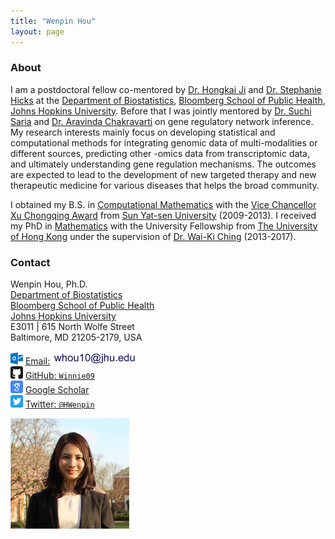 ```yaml
---
title: "Wenpin Hou"
layout: page
---
```



### About

I am a postdoctoral fellow co-mentored by [Dr. Hongkai Ji](http://www.biostat.jhsph.edu/~hji/) and [Dr. Stephanie Hicks](https://www.stephaniehicks.com/) at the [Department of Biostatistics](https://www.jhsph.edu/departments/biostatistics/), [Bloomberg School of Public Health](https://www.jhsph.edu/), [Johns Hopkins University](https://www.jhu.edu/). Before that I was jointly mentored by [Dr. Suchi Saria](https://suchisaria.jhu.edu/) and [Dr. Aravinda Chakravarti](https://aravindachakravartilab.org/) on gene regulatory network inference. My research interests mainly focus on developing statistical and computational methods for integrating genomic data of multi-modalities or different sources, predicting other -omics data from transcriptomic data, and ultimately understanding gene regulation mechanisms. The outcomes are expected to lead to the development of new targeted therapy and new therapeutic medicine for various diseases that helps the broad community.

I obtained my B.S. in [Computational Mathematics](http://math.sysu.edu.cn/) with the [Vice Chancellor Xu Chongqing
Award](http://edf.edaao.sysu.edu.cn/jzmx/jz03/cgzs02/index.htm) from [Sun Yat-sen University](http://www.sysu.edu.cn/2012/en/index.htm) (2009-2013).
I received my PhD in [Mathematics](https://hkumath.hku.hk/web/index.php) with the University Fellowship from [The University of Hong Kong](https://www.hku.hk/) under the supervision of [Dr. Wai-Ki Ching](https://hkumath.hku.hk/~wkc/) (2013-2017).

### Contact

<div class="row-fluid" markdown="1">
<div class="span6" markdown="1">

Wenpin Hou, Ph.D. <br/>
[Department of Biostatistics](https://www.jhsph.edu/departments/biostatistics/) <br/>
[Bloomberg School of Public Health](https://www.jhsph.edu/) <br/>
[Johns Hopkins University](https://www.jhu.edu/) <br/>
E3011 | 615 North Wolfe Street <br/>
Baltimore, MD 21205-2179, USA

<img src="images/envelope.svg" alt="Email logo" width="20"> [Email:]() <img src="images/email_address.png" alt="Email address" width="134"> <br/>
<img src="images/github.svg" alt="GitHub logo" width="20"> [GitHub: `Winnie09`](https://github.com/Winnie09) <br/>
<img src="images/scholar.svg" alt="Google Scholar logo" width="20"> [Google Scholar](https://scholar.google.com.hk/citations?user=1wVQpBUAAAAJ&hl=en) <br/>
<img src="images/twitter.svg" alt="Twitter logo" width="20"> [Twitter: `@HWenpin`](https://twitter.com/HWenpin)

</div>
<div class="span3" markdown="1">

<img src="images/wenpin.png" alt="Wenpin Hou photo" width="190">

</div>
</div>



